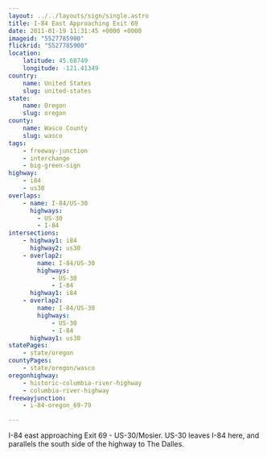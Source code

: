 ```yaml
---
layout: ../../layouts/sign/single.astro
title: I-84 East Approaching Exit 69
date: 2011-01-19 11:31:45 +0000 +0000
imageid: "5527785900"
flickrid: "5527785900"
location:
    latitude: 45.68749
    longitude: -121.41349
country:
    name: United States
    slug: united-states
state:
    name: Oregon
    slug: oregon
county:
    name: Wasco County
    slug: wasco
tags:
    - freeway-junction
    - interchange
    - big-green-sign
highway:
    - i84
    - us30
overlaps:
    - name: I-84/US-30
      highways:
        - US-30
        - I-84
intersections:
    - highway1: i84
      highway2: us30
    - overlap2:
        name: I-84/US-30
        highways:
            - US-30
            - I-84
      highway1: i84
    - overlap2:
        name: I-84/US-30
        highways:
            - US-30
            - I-84
      highway1: us30
statePages:
    - state/oregon
countyPages:
    - state/oregon/wasco
oregonhighway:
    - historic-columbia-river-highway
    - columbia-river-highway
freewayjunction:
    - i-84-oregon_69-79

---
```

I-84 east approaching Exit 69 - US-30/Mosier.  US-30 leaves I-84 here, and parallels the south side of the highway to The Dalles.